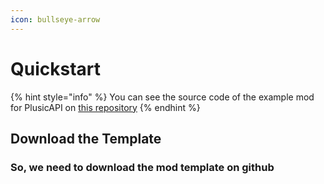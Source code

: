```yaml
---
icon: bullseye-arrow
---
```


# Quickstart



{% hint style="info" %}
You can see the source code of the example mod for PlusicAPI on [this repository](https://github.com/Mega4oSS/Age-of-history-III-FullscreenBorderless)
{% endhint %}

## Download the Template

### So, we need to download the mod template on github

